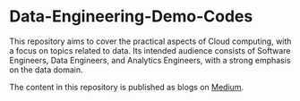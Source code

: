 # Data-Engineering-Demo-Codes

This repository aims to cover the practical aspects of Cloud computing, with a focus on topics related to data. Its intended audience consists of Software Engineers, Data Engineers, and Analytics Engineers, with a strong emphasis on the data domain.

The content in this repository is published as blogs on [Medium](https://medium.com/@amarachi.ogu).
